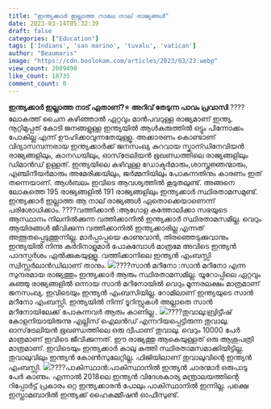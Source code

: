 ```yaml
---
title: "ഇന്ത്യക്കാർ ഇല്ലാത്ത നാലേ നാല് രാജ്യങ്ങൾ"
date: 2023-03-14T05:32:39
draft: false
categories: ["Education"]
tags: ['Indians', 'san marino', 'tuvalu', 'vatican']
author: "Beaumaris"
image: "https://cdn.boolokam.com/articles/2023/03/23.webp"
view_count: 2089490
like_count: 18735
comment_count: 0
---
```


**ഇന്ത്യക്കാർ ഇല്ലാത്ത നാട് ഏതാണ്?⭐** **അറിവ് തേടുന്ന പാവം പ്രവാസി** ????ലോകത്ത് ചൈന കഴിഞ്ഞാൽ ഏറ്റവും മാൻപവറുള്ള രാജ്യമാണ് ഇന്ത്യ. നൂറ്റിമുപ്പത് കോടി ജനങ്ങളുള്ള ഇന്ത്യയിൽ ആൾകരുത്തിൽ ഒട്ടും പിന്നോക്കം പോകില്ല എന്ന് ഊഹിക്കാവുന്നതേയുള്ളൂ. അക്കാരണം കൊണ്ടാണ് വിദ്യാസമ്പന്നരായ ഇന്ത്യക്കാർക്ക് ജനസംഖ്യ കുറവായ സ്കാന്ഡിനേവിയൻ രാജ്യങ്ങളിലും, കാനഡയിലും, ഓസ്‌ട്രേലിയൻ ഭൂഖണ്ഡത്തിലെ രാജ്യങ്ങളിലും ഡിമാൻഡ് ഉള്ളത്. ഇന്ത്യയിലെ കഴിവുള്ള ഡോക്ടർമാരും,ശാസ്ത്രജ്ഞന്മാരും, എഞ്ചിനീയർമാരും അമേരിക്കയിലും, ജർമ്മനിയിലും പോകുന്നതിനും കാരണം ഇത് തന്നെയാണ്. ആൾബലം ഇവിടെ ആവശ്യത്തിൽ കൂടുതലുണ്ട്. അങ്ങനെ ലോകത്തെ 195 രാജ്യങ്ങളിൽ 191 രാജ്യങ്ങളിലും ഇന്ത്യക്കാർ സ്ഥിരതാമസമുണ്ട്. ഇന്ത്യക്കാർ ഇല്ലാത്ത ആ നാല് രാജ്യങ്ങൾ ഏതൊക്കെയാണെന്ന് പരിശോധിക്കാം. ????വത്തിക്കാൻ :ആഗോള കത്തോലിക്കാ സഭയുടെ ആസ്ഥാനം നിലനിൽക്കുന്ന വത്തിക്കാനിൽ ഇന്ത്യക്കാർ സ്ഥിരതാമസമില്ല. വെറും ആയിരങ്ങൾ ജീവിക്കുന്ന വത്തിക്കാനിൽ ഇന്ത്യക്കാരില്ല എന്നത് അത്ഭുതപ്പെടുത്തുന്നില്ല. മാർപ്പാപ്പയെ കാണുവാൻ, തിരഞ്ഞെടുക്കുവാനും ഇന്ത്യയിൽ നിന്നു കർദിനാളുമാർ പോകുമ്പോൾ മാത്രമേ അവിടെ ഇന്ത്യൻ പാദസ്പർശം ഏൽക്കുകയുള്ളൂ. വത്തിക്കാനിലെ ഇന്ത്യൻ എംബസ്സി സ്വിസ്സർലാൻഡിലാണ് താനും. ![](https://cdn.boolokam.com/articles/2023/03/6u66-1024x694.webp)????സാൻ മറീനോ :സാൻ മറീനോ എന്ന സുന്ദരമായ രാജ്യത്തും ഇന്ത്യക്കാർ ആരും സ്ഥിരതാമസമില്ല. യൂറോപ്പിലെ ഏറ്റവും കുഞ്ഞു രാജ്യങ്ങളിൽ ഒന്നായ സാൻ മറീനോയിൽ വെറും മൂന്നരലക്ഷം മാത്രമാണ് ജനസംഖ്യ. ഇവിടെയും ഇന്ത്യൻ എംബസിയില്ല. റോമിലാണ് ഇന്ത്യയുടെ സാൻ മറീനോ എംബസ്സി. ഇന്ത്യയിൽ നിന്ന് ടൂറിസ്റ്റുകൾ അല്ലാതെ സാൻ മറീനോയിലേക്ക് പോകുന്നവർ ആരും കാണില്ല . ![](https://cdn.boolokam.com/articles/2023/03/3tt3t.jpg)????തുവാലു:ബ്രിട്ടീഷ് കോളനിയായിരുന്നു എല്ലിസ് ഐലൻഡ് എന്നറിയപ്പെട്ടിരുന്ന തുവാലു. ഓസ്‌ട്രേലിയൻ ഭൂഖണ്ഡത്തിലെ ഒരു ദ്വീപാണ് തുവാലു. വെറും 10000 പേർ മാത്രമാണ് ഇവിടെ ജീവിക്കുന്നത്. ഈ രാജ്യത്തു ആകെയുള്ളത് ഒരു ആശുപത്രി മാത്രമാണ്. ഇവിടെയും ഇന്ത്യക്കാർ കാലു കുത്തി സ്ഥിരതാമസമാക്കിയിട്ടില്ല. തുവാലുവിലും ഇന്ത്യൻ കോൺസുലേറ്റില്ല. ഫിജിയിലാണ് തുവാലുവിന്റെ ഇന്ത്യൻ എംബസ്സി. ![](https://cdn.boolokam.com/articles/2023/03/g-1024x585.jpg)????പാകിസ്ഥാൻ:പാകിസ്ഥാനിൽ ഇന്ത്യൻ ചാരന്മാർ ഒരുപാടു പേർ കാണും. എന്നാൽ 2018ലെ ഇന്ത്യൻ വിദേശകാര്യ മന്ത്രാലയത്തിന്റെ റിപ്പോർട്ട് പ്രകാരം ഒറ്റ ഇന്ത്യക്കാരൻ പോലും പാകിസ്ഥാനിൽ ഇന്നില്ല. പക്ഷെ ഇസ്ലാമബാദിൽ ഇന്ത്യക്ക് ഹൈകമ്മീഷൻ ഓഫീസുണ്ട്.
